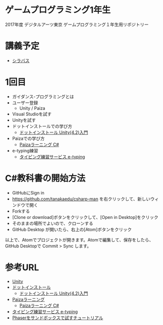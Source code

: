 # ゲームプログラミング1年生
2017年度 デジタルアーツ東京 ゲームプログラミング１年生用リポジトリー

# 講義予定
- [シラバス](syllabus.md)

# 1回目
- ガイダンス-プログラミングとは
- ユーザー登録
  - Unity / Paiza
- Visual Studioを試す
- Unityを試す
- ドットインストールでの学び方
  - [ドットインストール Unity(4.2)入門](http://dotinstall.com/lessons/basic_unity)
- Paizaでの学び方
  - [Paizaラーニング C#](https://paiza.jp/works/cs/primer)
- e-typing練習
  - [タイピング練習サービス e-typing](https://www.e-typing.ne.jp/)

# C#教科書の開始方法
- GitHubにSign in
- https://github.com/tanakaedu/csharp-man を右クリックして、新しいウィンドウで開く
- Forkする
- [Clone or download]ボタンをクリックして、[Open in Desktop]をクリック
- そのままの場所でよいので、クローンする
- GitHub Desktop が開いたら、右上の[Atom]ボタンをクリック

以上で、Atomでプロジェクトが開きます。Atomで編集して、保存をしたら、GitHub Desktopで Commit > Sync します。

# 参考URL
- [Unity](http://japan.unity3d.com/)
- [ドットインストール](http://dotinstall.com/)
  - [ドットインストール Unity(4.2)入門](http://dotinstall.com/lessons/basic_unity)
- [Paizaラーニング](https://paiza.jp/works)
  - [Paizaラーニング C#](https://paiza.jp/works/cs/primer)
- [タイピング練習サービス e-typing](https://www.e-typing.ne.jp/)
- [Phaserをサンドボックスで試すチュートリアル](http://am1tanaka.hatenablog.com/entry/2017/04/19/211234)

